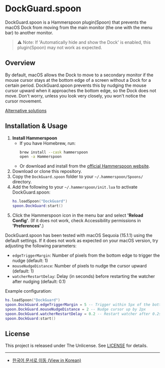 # DockGuard.spoon

DockGuard.spoon is a Hammerspoon plugin(Spoon) that prevents the macOS Dock from moving from the main monitor (the one with the menu bar) to another monitor.

> ⚠️ Note: If 'Automatically hide and show the Dock' is enabled, this plugin(Spoon) may not work as expected.

## Overview
By default, macOS allows the Dock to move to a secondary monitor if the mouse cursor stays at the bottom edge of a screen without a Dock for a certain period. DockGuard.spoon prevents this by nudging the mouse cursor upward when it approaches the bottom edge, so the Dock does not move.
Don't worry, unless you look very closely, you won't notice the cursor movement.

[Alternative solutions](https://blog.seekella.com/blog/stop-the-dock-from-moving-across-monitors-in-macos/)

## Installation & Usage
1. **Install Hammerspoon**
   - If you have Homebrew, run:
     ```bash
     brew install --cask hammerspoon
     open -a Hammerspoon
     ```
   - Or download and install from the [official Hammerspoon website](https://www.hammerspoon.org/).
2. Download or clone this repository.
3. Copy the `DockGuard.spoon` folder to your `~/.hammerspoon/Spoons/` directory.
4. Add the following to your `~/.hammerspoon/init.lua` to activate DockGuard.spoon:
   ```lua
   hs.loadSpoon("DockGuard")
   spoon.DockGuard:start()
   ```
5. Click the Hammerspoon icon in the menu bar and select **'Reload Config'**. (If it does not work, check Accessibility permissions in **'Preferences'**.)

DockGuard.spoon has been tested with macOS Sequoia (15.1.1) using the default settings. If it does not work as expected on your macOS version, try adjusting the following parameters:

- `edgeTriggerMargin`: Number of pixels from the bottom edge to trigger the nudge (default: 1)
- `mouseNudgeDistance`: Number of pixels to nudge the cursor upward (default: 1)
- `watcherRestartDelay`: Delay (in seconds) before restarting the watcher after nudging (default: 0.1)

Example configuration:
```lua
hs.loadSpoon("DockGuard")
spoon.DockGuard.edgeTriggerMargin = 5 -- Trigger within 5px of the bottom edge
spoon.DockGuard.mouseNudgeDistance = 2 -- Nudge cursor up by 2px
spoon.DockGuard.watcherRestartDelay = 0.2 -- Restart watcher after 0.2s
spoon.DockGuard:start()
```

## License
This project is released under The Unlicense. See [LICENSE](./LICENSE) for details.

---
- [한국어 문서로 이동 (View in Korean)](./README.ko.md)